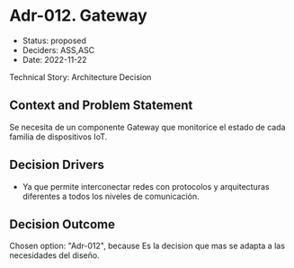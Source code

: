 # Adr-012. Gateway

* Status: proposed
* Deciders: ASS,ASC
* Date: 2022-11-22

Technical Story: Architecture Decision

## Context and Problem Statement

Se necesita de un componente Gateway que
monitorice el estado de cada familia de dispositivos IoT.

## Decision Drivers

* Ya que permite interconectar redes con protocolos y arquitecturas diferentes a todos los niveles de comunicación.

## Decision Outcome

Chosen option: "Adr-012", because Es la decision que mas se adapta a las necesidades del diseño.
